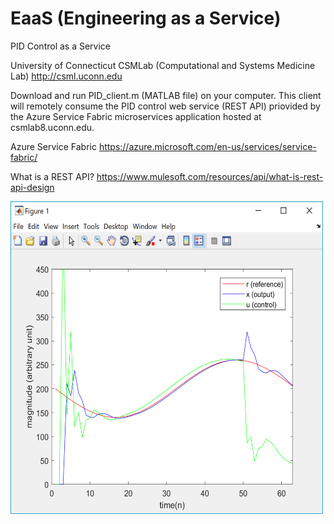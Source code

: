 # EaaS (Engineering as a Service)

PID Control as a Service

University of Connecticut CSMLab (Computational and Systems Medicine Lab) http://csml.uconn.edu

Download and run PID_client.m (MATLAB file) on your computer. This client will remotely consume the PID control web service (REST API) priovided by the Azure Service Fabric microservices application hosted at csmlab8.uconn.edu.

Azure Service Fabric https://azure.microsoft.com/en-us/services/service-fabric/

What is a REST API? https://www.mulesoft.com/resources/api/what-is-rest-api-design



<img align="left" width="500" height="500" src="screenshots/pid_client.png">

